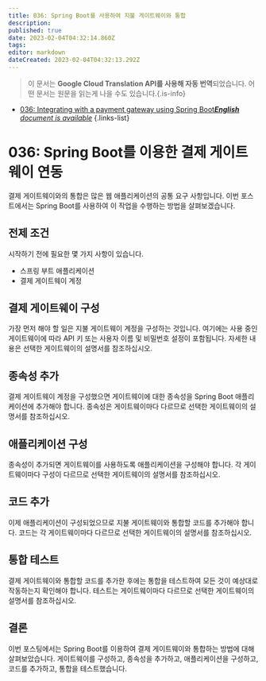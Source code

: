 ```yaml
---
title: 036: Spring Boot를 사용하여 지불 게이트웨이와 통합
description: 
published: true
date: 2023-02-04T04:32:14.860Z
tags: 
editor: markdown
dateCreated: 2023-02-04T04:32:13.292Z
---
```


> 이 문서는 **Google Cloud Translation API를 사용해 자동 번역**되었습니다.
어떤 문서는 원문을 읽는게 나을 수도 있습니다.{.is-info}



- [036: Integrating with a payment gateway using Spring Boot***English** document is available*](/en/Knowledge-base/Spring-Boot/Learning/036-integrating-with-a-payment-gateway-using-spring-boot)
{.links-list}


# 036: Spring Boot를 이용한 결제 게이트웨이 연동

결제 게이트웨이와의 통합은 많은 웹 애플리케이션의 공통 요구 사항입니다. 이번 포스트에서는 Spring Boot를 사용하여 이 작업을 수행하는 방법을 살펴보겠습니다.

## 전제 조건

시작하기 전에 필요한 몇 가지 사항이 있습니다.

- 스프링 부트 애플리케이션
- 결제 게이트웨이 계정

## 결제 게이트웨이 구성

가장 먼저 해야 할 일은 지불 게이트웨이 계정을 구성하는 것입니다. 여기에는 사용 중인 게이트웨이에 따라 API 키 또는 사용자 이름 및 비밀번호 설정이 포함됩니다. 자세한 내용은 선택한 게이트웨이의 설명서를 참조하십시오.

## 종속성 추가

결제 게이트웨이 계정을 구성했으면 게이트웨이에 대한 종속성을 Spring Boot 애플리케이션에 추가해야 합니다. 종속성은 게이트웨이마다 다르므로 선택한 게이트웨이의 설명서를 참조하십시오.

## 애플리케이션 구성

종속성이 추가되면 게이트웨이를 사용하도록 애플리케이션을 구성해야 합니다. 각 게이트웨이마다 구성이 다르므로 선택한 게이트웨이의 설명서를 참조하십시오.

## 코드 추가

이제 애플리케이션이 구성되었으므로 지불 게이트웨이와 통합할 코드를 추가해야 합니다. 코드는 각 게이트웨이마다 다르므로 선택한 게이트웨이의 설명서를 참조하십시오.

## 통합 테스트

결제 게이트웨이와 통합할 코드를 추가한 후에는 통합을 테스트하여 모든 것이 예상대로 작동하는지 확인해야 합니다. 테스트는 게이트웨이마다 다르므로 선택한 게이트웨이의 설명서를 참조하십시오.

## 결론

이번 포스팅에서는 Spring Boot를 이용하여 결제 게이트웨이와 통합하는 방법에 대해 살펴보았습니다. 게이트웨이를 구성하고, 종속성을 추가하고, 애플리케이션을 구성하고, 코드를 추가하고, 통합을 테스트했습니다.
